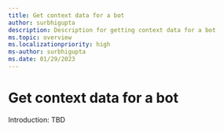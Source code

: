 ```yaml
---
title: Get context data for a bot
author: surbhigupta
description: Description for getting context data for a bot
ms.topic: overview
ms.localizationpriority: high
ms-author: surbhigupta
ms.date: 01/29/2023
---
```



# Get context data for a bot

Introduction: TBD